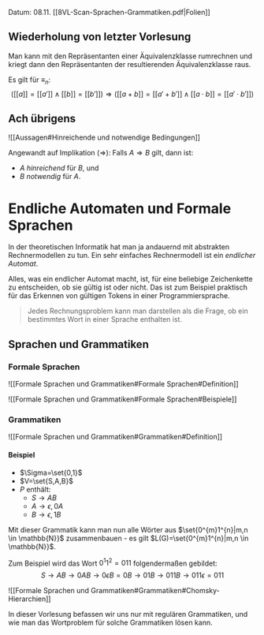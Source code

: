 Datum: 08.11.
[[8VL-Scan-Sprachen-Grammatiken.pdf|Folien]]

## Wiederholung von letzter Vorlesung
Man kann mit den Repräsentanten einer Äquivalenzklasse rumrechnen und kriegt dann den Repräsentanten der resultierenden Äquivalenzklasse raus.

Es gilt für $\equiv_n$: 
$$
([[a]] = [[a']] \land [[b]] = [[b']]) \Rightarrow ([[a+b]] = [[a'+b']] \land [[a\cdot b]] = [[a' \cdot b']])
$$

## Ach übrigens
![[Aussagen#Hinreichende und notwendige Bedingungen]]

Angewandt auf Implikation ($\Rightarrow$):
Falls $A \Rightarrow B$ gilt, dann ist:
- $A$ *hinreichend* für $B$, und
- $B$ *notwendig* für $A$.

# Endliche Automaten und Formale Sprachen

In der theoretischen Informatik hat man ja andauernd mit abstrakten Rechnermodellen zu tun. Ein sehr einfaches Rechnermodell ist ein *endlicher Automat*. 

Alles, was ein endlicher Automat macht, ist, für eine beliebige Zeichenkette zu entscheiden, ob sie gültig ist oder nicht. Das ist zum Beispiel praktisch für das Erkennen von gültigen Tokens in einer Programmiersprache.

> Jedes Rechnungsproblem kann man darstellen als die Frage, ob ein bestimmtes Wort in einer Sprache enthalten ist.

## Sprachen und Grammatiken
### Formale Sprachen
![[Formale Sprachen und Grammatiken#Formale Sprachen#Definition]]

![[Formale Sprachen und Grammatiken#Formale Sprachen#Beispiele]]

### Grammatiken
![[Formale Sprachen und Grammatiken#Grammatiken#Definition]]

#### Beispiel
- $\Sigma=\set{0,1}$
- $V=\set{S,A,B}$
- $P$ enthält:
	- $S \rightarrow AB$
	- $A \rightarrow \epsilon,0A$
	- $B \rightarrow \epsilon, 1B$

Mit dieser Grammatik kann man nun alle Wörter aus $\set{0^{m}1^{n}|m,n \in \mathbb{N}}$ zusammenbauen - es gilt $L(G)=\set{0^{m}1^{n}|m,n \in \mathbb{N}}$.

Zum Beispiel wird das Wort $0^{1}1^{2}=011$ folgendermaßen gebildet:
$$S \rightarrow AB \rightarrow 0AB \rightarrow 0\epsilon B = 0B\rightarrow 01B\rightarrow 011B\rightarrow 011\epsilon=011$$

![[Formale Sprachen und Grammatiken#Grammatiken#Chomsky-Hierarchien]]

In dieser Vorlesung befassen wir uns nur mit regulären Grammatiken, und wie man das Wortproblem für solche Grammatiken lösen kann.